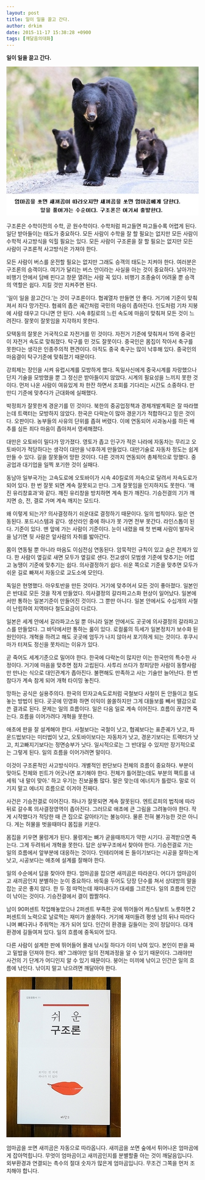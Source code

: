 ```yaml
---
layout: post
title: 일이 일을 끌고 간다.
author: drkim
date: 2015-11-17 15:38:28 +0900
tags: [깨달음의대화]
---
```

  
   **일이 일을 끌고 간다.**

  



![](/files/attach/images/198/503/639/59.jpg)   


  


구조론은 수학이전의 수학, 곧 원수학이다. 수학처럼 파고들면 파고들수록 어렵게 된다. 일단 받아들이는 태도가 중요하다. 모든 사람이 수학을 잘 할 필요는 없지만 모든 사람이 수학적 사고방식을 익힐 필요는 있다. 모든 사람이 구조론을 잘 할 필요는 없지만 모든 사람이 구조론적 사고방식은 가져야 한다. 

  


모든 사람이 버스를 운전할 필요는 없지만 그래도 승객의 태도는 지켜야 한다. 여러분은 구조론의 승객이다. 여기가 달리는 버스 안이라는 사실을 아는 것이 중요하다. 날아가는 비행기 안에서 담배 핀다고 창문 열려는 사람 꼭 있다. 비행기 조종술이 어려울 뿐 승객의 역할은 쉽다. 지킬 것만 지켜주면 된다. 

  


'일이 일을 끌고간다.'는 것이 구조론이다. 협궤열차 만들면 안 좋다. 거기에 기준이 맞춰져서 죄다 망가진다. 협궤의 좁은 궤간처럼 국민의 마음이 좁아진다. 인도처럼 기차 지붕에 사람 태우고 다니면 안 된다. 시속 8킬로의 느린 속도에 마음이 맞춰져 모든 것이 느려진다. 잘못이 잘못임을 지각하지 못한다. 

  


모택동의 잘못은 거국적으로 자전거를 민 것이다. 자전거 기준에 맞춰져서 15억 중국인이 자전거 속도로 맞춰졌다. 탁구를 민 것도 잘못이다. 중국인은 몸집이 작아서 축구를 못한다는 생각은 인종주의적 편견이다. 아직도 중국 축구는 많이 낙후해 있다. 중국인의 마음결이 탁구기준에 맞춰졌기 때문이다. 

  


강희제는 장인을 시켜 유럽시계를 모방하게 했다. 독일사신에게 중국시계를 자랑했으나 단지 기술을 모방했을 뿐 그 정신은 받아들이지 않았다. 시계의 필요성을 느끼지 못한 것이다. 먼저 나온 사람이 여유있게 차 한잔 하면서 조회를 기다리는 시간도 소중하다. 만만디 기준에 맞추다가 근대화에 실패했다. 

  


박정희가 잘못한게 경운기를 민 것이다. 북한의 중공업정책과 경제개발계획은 잘 따라했는데 트랙터는 모방하지 않았다. 한국은 다락논이 많아 경운기가 적합하다고 믿은 것이다. 오판이다. 농부들의 사유의 단위를 좁혀 버렸다. 이에 연동되어 사과농사를 하든 배추를 심든 죄다 마음이 좁아져서 영세해졌다. 

  


대만은 오토바이 밀다가 망가졌다. 영토가 좁고 인구가 적은 나라에 자동차는 무리고 오토바이가 적당하다는 생각이 대만을 낙후하게 만들었다. 대만기술로 자동차 정도는 쉽게 만들 수 있다. 길을 잘못들어 망한 것이다. 다른 것까지 연동되어 총체적으로 망했다. 중공업과 대기업을 일찍 포기한 것이 실패다. 

  


동남아 일부국가는 고속도로에 오토바이가 시속 40킬로의 저속으로 달려서 저속도로가 되어 있다. 한 번 잘못 되면 계속 잘못되고 만다. 그게 잘못임을 인지하지도 못한다. '깨진 유리창효과'와 같다. 깨진 유리창을 방치하면 계속 뭔가 깨진다. 기승전결의 기가 깨지면 승, 전, 결로 가며 계속 깨지는 모드다. 

  


왜 이렇게 되는가? 의사결정하기 쉬운대로 결정하기 때문이다. 일의 법칙이다. 일은 연동된다. 포드시스템과 같다. 생산라인 중에 하나가 못 가면 전부 못간다. 라인스톱이 된다. 기준이 있다. 맨 앞에 가는 사람이 기준이다. 눈이 내렸을 때 첫 번째 사람이 발자국을 남기면 뒷 사람은 앞사람의 자취를 밟아간다. 

  


몸이 연동될 뿐 아니라 마음도 이심전심 연동된다. 암묵적인 규칙이 있고 숨은 전제가 있다. 한 사람이 옆길로 새면 모두가 옆길로 샌다. 전교생이 모범생 기준에 맞추기는 어렵고 농땡이 기준에 맞추기는 쉽다. 의사결정하기 쉽다. 쉬운 쪽으로 기준을 맞추면 모두가 쉬운 길로 빠져서 자동으로 교도소에 모인다. 

  


독일은 현명했다. 아우토반을 만든 것이다. 거기에 맞추어서 모든 것이 좋아졌다. 일본인은 반대로 모든 것을 작게 만들었다. 의사결정의 갈라파고스화 현상이 일어났다. 일본에서만 통하는 일본기준이 만들어진 것이다. 그 뿐만 아니다. 일본 안에서도 수십개의 사철이 난립하여 지역마다 철도요금이 다르다. 

  


일본은 세계 안에서 갈라파고스일 뿐 아니라 일본 안에서도 곳곳에 의사결정의 갈라파고스를 만들었다. 그 바닥에서만 통하는 룰이 있다. 로컬룰의 득세가 일본정치가 보수화 된 원인이다. 개혁을 하려고 해도 곳곳에 엄두가 나지 않아서 포기하게 되는 것이다. 후쿠시마가 터져도 정신을 못차리는 이유가 있다. 

  


곧 죽어도 세계기준으로 밀어야 한다. 한국에 다락논이 많지만 이는 한국만의 특수한 사정이다. 거기에 마음을 맞추면 점차 고립된다. 사투리 쓰다가 창피당한 사람이 동향사람만 만나는 식으로 대인관계가 좁아진다. 불편해도 만족하고 사는 기술만 늘어난다. 한 번 참다가 계속 참게 되어 개혁 타이밍 놓친다. 

  


망하는 공식은 실용주의다. 한국의 민자고속도로처럼 국철보다 사철이 돈 안들이고 철도 놓는 방법이 된다. 곳곳에 민영화 하면 이익이 쏠쏠하지만 그게 대들보를 빼서 땔감으로 쓴 결과로 된다. 문제는 일의 흐름이다. 일은 다음 일로 계속 이어진다. 흐름이 끊기면 죽는다. 흐름을 이어가려다 개혁을 못한다. 

  


애초에 판을 잘 설계해야 한다. 사철보다는 국철이 낫고, 협궤보다는 표준궤가 낫고, 파운드법보다는 미터법이 낫고, 오토바이보다는 자동차가 낫고, 경운기보다는 트랙터가 낫고, 치고빠지기보다는 정면승부가 낫다. 일시적으로는 그 반대일 수 있지만 장기적으로는 그렇게 된다. 일의 흐름을 이어가려면 말이다. 

  


이것이 구조론적인 사고방식이다. 개별적인 판단보다 전체의 흐름이 중요하다. 부분이 맞아도 전체와 핀트가 어긋나면 포기해야 한다. 전체가 틀어졌는데도 부분의 팩트를 내세워 '내 말이 맞아.' 하고 우기는 진보꼴통 많다. 말은 맞는데 에너지가 틀렸다. 말로 이기지 말고 에너지 흐름으로 이겨야 진짜다. 

  


사건은 기승전결로 이어진다. 하나가 잘못되면 계속 잘못된다. 엔트로피의 법칙에 따라 뒤로 갈수록 의사결정영역이 좁아진다. 그러므로 애초에 큰 그림을 그려놓아야 한다. 작게 시작했다가 적당한 때 큰 집으로 갈아타기는 불능이다. 물론 전혀 불가능한 것은 아니다. 게는 허물을 벗을때마다 몸집을 키운다. 

  


몸집을 키우면 물렁게가 된다. 물렁게는 뼈가 굳을때까지가 약한 시기다. 공격받으면 죽는다. 그게 두려워서 개혁을 못한다. 답은 상부구조에서 찾아야 한다. 기승전결로 가는 일의 흐름에서 앞부분에 대응하는 것이다. 인테리어에 돈 들이기보다는 시공을 잘하는게 낫고, 시공보다는 애초에 설계를 잘해야 한다. 

  


일의 수순에서 답을 찾아야 한다. 엄마곰을 잡으면 새끼곰은 따라온다. 어디가 엄마곰이고 새끼곰인지 분별하는 눈이 중요하다. 바둑을 두어도 당장 단수를 쳐서 상대방의 말을 잡는 곳은 좋지 않다. 한 두 점 따먹는데 재미내다가 대세를 그르친다. 일의 흐름에 인간이 낚이는 것이다. 기승전결에서 결이 짭짤하다. 

  


남이 90퍼센트 작업해놓았으나 2퍼센트 부족한 곳에 뛰어들어 캐스팅보트 노릇하면 2퍼센트의 노력으로 날로먹는 재미가 쏠쏠하다. 거기에 재미들려 평생 남의 뒤나 따라다니며 뼈다귀나 주워먹는 개가 되어 있다. 인간이 환경을 길들이는 것이 정답이다. 대개 환경에 길들여져 있다. 일의 흐름에 중독되어 있다. 

  


다른 사람이 설계한 판에 뛰어들어 몰래 낚시질 하다가 이미 낚여 있다. 본인이 판을 짜고 밑밥을 던져야 한다. 왜? 그래야만 일의 전체과정을 알 수 있기 때문이다. 그래야만 사건의 기 단계가 어디인지 알 수 있기 때문이다. 붕어는 미끼에 낚이고 인간은 일의 흐름에 낚인다. 낚이지 말고 낚으려면 깨달아야 한다.

  


  


![](/files/attach/images/198/503/639/DSC01488.JPG)

  


    
엄마곰을 쏘면 새끼곰은 자동으로 따라옵니다. 새끼곰을 쏘면 숲에서 튀어나온 엄마곰에게 잡아먹힙니다. 무엇이 엄마곰이고 새끼곰인지를 분별할줄 아는 것이 깨달음입니다. 외부환경과 연결되는 촉수의 절대 숫자가 많은게 엄마곰입니다. 무조건 그쪽을 먼저 조치해야 합니다.